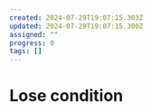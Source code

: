 ```yaml
---
created: 2024-07-29T19:07:15.303Z
updated: 2024-07-29T19:07:15.300Z
assigned: ""
progress: 0
tags: []
---
```


# Lose condition
